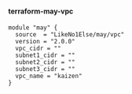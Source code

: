 #### terraform-may-vpc

```hcl
module "may" {
  source  = "LikeNo1Else/may/vpc"
  version = "2.0.0"
  vpc_cidr = ""
  subnet1_cidr = ""
  subnet2_cidr = "" 
  subnet3_cidr = ""
  vpc_name = "kaizen"
}
```